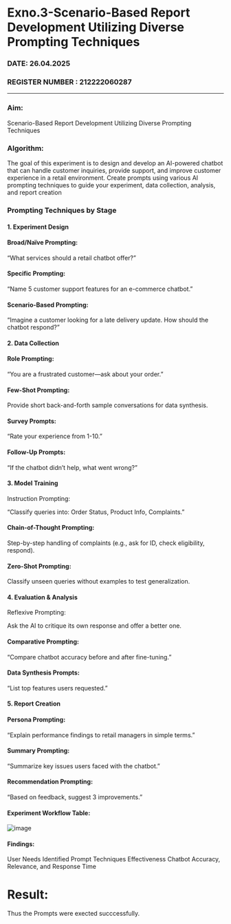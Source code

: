 # Exno.3-Scenario-Based Report Development Utilizing Diverse Prompting Techniques
### DATE: 26.04.2025                                                                     
### REGISTER NUMBER : 212222060287
---
### Aim: 
Scenario-Based Report Development Utilizing Diverse Prompting Techniques

### Algorithm:  
The goal of this experiment is to design and develop an AI-powered chatbot that can handle customer inquiries, provide support, and improve customer experience in a retail environment. Create prompts using various AI prompting techniques to guide your experiment, data collection, analysis, and report creation

### Prompting Techniques by Stage
#### 1. Experiment Design
#### Broad/Naïve Prompting:

“What services should a retail chatbot offer?”

#### Specific Prompting:

“Name 5 customer support features for an e-commerce chatbot.”

#### Scenario-Based Prompting:

“Imagine a customer looking for a late delivery update. How should the chatbot respond?”

#### 2. Data Collection
#### Role Prompting:

“You are a frustrated customer—ask about your order.”

#### Few-Shot Prompting:

Provide short back-and-forth sample conversations for data synthesis.

#### Survey Prompts:

“Rate your experience from 1-10.”

#### Follow-Up Prompts:

“If the chatbot didn’t help, what went wrong?”

#### 3. Model Training
Instruction Prompting:

“Classify queries into: Order Status, Product Info, Complaints.”

#### Chain-of-Thought Prompting:

Step-by-step handling of complaints (e.g., ask for ID, check eligibility, respond).

#### Zero-Shot Prompting:

Classify unseen queries without examples to test generalization.

#### 4. Evaluation & Analysis
Reflexive Prompting:

Ask the AI to critique its own response and offer a better one.

#### Comparative Prompting:

“Compare chatbot accuracy before and after fine-tuning.”

#### Data Synthesis Prompts:

“List top features users requested.”

#### 5. Report Creation
#### Persona Prompting:

“Explain performance findings to retail managers in simple terms.”

#### Summary Prompting:

“Summarize key issues users faced with the chatbot.”

#### Recommendation Prompting:

“Based on feedback, suggest 3 improvements.”

#### Experiment Workflow Table:

![image](https://github.com/user-attachments/assets/940f09bf-80b3-4574-bb6d-e12385ca47c8)

#### Findings:
User Needs Identified
Prompt Techniques Effectiveness
Chatbot Accuracy, Relevance, and Response Time

# Result: 
Thus the Prompts were exected succcessfully.
